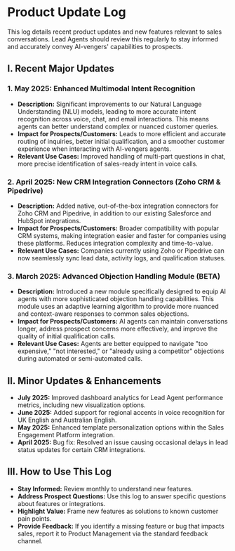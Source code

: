 # Product Update Log

This log details recent product updates and new features relevant to sales conversations. Lead Agents should review this regularly to stay informed and accurately convey AI-vengers' capabilities to prospects.

## I. Recent Major Updates

### 1. **May 2025: Enhanced Multimodal Intent Recognition**
* **Description:** Significant improvements to our Natural Language Understanding (NLU) models, leading to more accurate intent recognition across voice, chat, and email interactions. This means agents can better understand complex or nuanced customer queries.
* **Impact for Prospects/Customers:** Leads to more efficient and accurate routing of inquiries, better initial qualification, and a smoother customer experience when interacting with AI-vengers agents.
* **Relevant Use Cases:** Improved handling of multi-part questions in chat, more precise identification of sales-ready intent in voice calls.

### 2. **April 2025: New CRM Integration Connectors (Zoho CRM & Pipedrive)**
* **Description:** Added native, out-of-the-box integration connectors for Zoho CRM and Pipedrive, in addition to our existing Salesforce and HubSpot integrations.
* **Impact for Prospects/Customers:** Broader compatibility with popular CRM systems, making integration easier and faster for companies using these platforms. Reduces integration complexity and time-to-value.
* **Relevant Use Cases:** Companies currently using Zoho or Pipedrive can now seamlessly sync lead data, activity logs, and qualification statuses.

### 3. **March 2025: Advanced Objection Handling Module (BETA)**
* **Description:** Introduced a new module specifically designed to equip AI agents with more sophisticated objection handling capabilities. This module uses an adaptive learning algorithm to provide more nuanced and context-aware responses to common sales objections.
* **Impact for Prospects/Customers:** AI agents can maintain conversations longer, address prospect concerns more effectively, and improve the quality of initial qualification calls.
* **Relevant Use Cases:** Agents are better equipped to navigate "too expensive," "not interested," or "already using a competitor" objections during automated or semi-automated calls.

## II. Minor Updates & Enhancements

* **July 2025:** Improved dashboard analytics for Lead Agent performance metrics, including new visualization options.
* **June 2025:** Added support for regional accents in voice recognition for UK English and Australian English.
* **May 2025:** Enhanced template personalization options within the Sales Engagement Platform integration.
* **April 2025:** Bug fix: Resolved an issue causing occasional delays in lead status updates for certain CRM integrations.

## III. How to Use This Log

* **Stay Informed:** Review monthly to understand new features.
* **Address Prospect Questions:** Use this log to answer specific questions about features or integrations.
* **Highlight Value:** Frame new features as solutions to known customer pain points.
* **Provide Feedback:** If you identify a missing feature or bug that impacts sales, report it to Product Management via the standard feedback channel.
